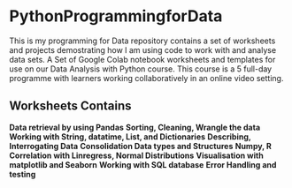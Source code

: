 # PythonProgrammingforData
This is my programming for Data repository contains a set of worksheets and projects demostrating how I am using code to work with and analyse data sets. A Set of Google Colab notebook worksheets and templates for use on our Data Analysis with Python course. This course is a 5 full-day programme with learners working collaboratively in an online video setting.
## Worksheets Contains
**Data retrieval by using Pandas**
**Sorting, Cleaning, Wrangle the data**
**Working with String, datatime, List, and Dictionaries**
**Describing, Interrogating Data**
**Consolidation Data types and Structures**
**Numpy, R**
**Correlation with Linregress, Normal Distributions**
**Visualisation with matplotlib and Seaborn**
**Working with SQL database**
**Error Handling and testing**
  